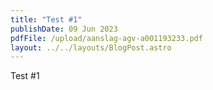 ```yaml
---
title: "Test #1"
publishDate: 09 Jun 2023
pdfFile: /upload/aanslag-agv-a001193233.pdf
layout: ../../layouts/BlogPost.astro
---
```

Test #1